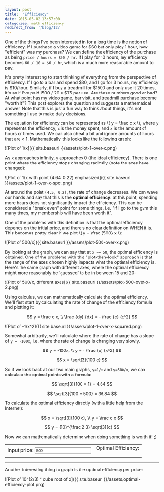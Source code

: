 ```yaml
---
layout: post
title:  "Efficiency"
date: 2015-05-02 13:57:00
categories: math efficiency
redirect_from: '/blog/12/'
---
```


<!-- Mathjax -->
<script type="text/javascript" src="http://cdn.mathjax.org/mathjax/latest/MathJax.js?config=TeX-AMS-MML_HTMLorMML">
</script>

One of the things I've been interested in for a long time is the notion of
efficiency. If I purchase a video game for $60 but only play 1 hour, how
"efficient" was my purchase? We can define the efficiency of the purchase as
being `price / hours = $60 / hr`. If I play for 10 hours, my efficiency
becomes `60 / 10 = $6 / hr`, which is a much more reasonable amount to pay.

It's pretty interesting to start thinking of everything from the perspective
of efficiency.  If I go to a bar and spend $30, and I go for 3 hours, my
efficiency is $10/hour. Similarly, if I buy a treadmill for $1500 and only use
it 20 times, it's as if I've paid 1500 / 20 = $75 per use. Are these numbers
good or bad? At what point has my video game, bar visit, and treadmill
purchase become "worth it"? This post explores the question and suggests a
mathematical answer. Note that this is just a fun way to think about things,
it's not something I use to make daily decisions.

The equation for efficiency can be represented as \\( y = \frac c x \\), where
`y` represents the efficiency, `c` is the money spent, and `x` is the amount
of hours or times used. We can also cheat a bit and ignore amounts of hours
that are < 1. Mathematically, this looks like the following graph:

![Plot of 1/x]({{ site.baseurl }}/assets/plot-1-over-x.png)

As `x` approaches infinity, `y` approaches 0 (the ideal efficiency). There is
one point where the efficiency stops changing radically (note the axes have
changed):

![Plot of 1/x with point (4.64, 0.22) emphasized]({{ site.baseurl }}/assets/plot-1-over-x-spot.png)

At around the point `(4.5, 0.2)`, the rate of change decreases. We can wave
our hands and say that this is the **optimal efficiency**: at this point,
spending more hours does not significantly impact the efficiency. This can be
considered a "break even" point for some things, i.e. "if I go to the gym this
many times, my membership will have been worth it".

One of the problems with this definition is that the optimal efficiency
depends on the initial price, and there's no clear definition on WHEN it is.
This becomes pretty clear if we plot \\( y = \frac {500} x \\):

![Plot of 500/x]({{ site.baseurl }}/assets/plot-500-over-x.png)

By looking at the graph, we can say that at `x ~= 50`, the optimal efficiency
is obtained. One of the problems with this "plot-then-look" approach is that
the range of the axes chosen highly impacts what the optimal efficiency is.
Here's the same graph with different axes, where the optimal efficiency might
more reasonably be 'guessed' to be in between 15 and 20:

![Plot of 500/x, different axes]({{ site.baseurl }}/assets/plot-500-over-x-2.png)

Using calculus, we can mathematically calculate the optimal efficiency. We'll
first start by calculating the rate of change of the efficiency formula and
plotting it:

$$
y = \frac c x, \\
\frac {dy} {dx} = - \frac {c} {x^2}
$$

![Plot of -1/x^2]({{ site.baseurl }}/assets/plot-1-over-x-squared.png)

Somewhat arbitrarily, we'll calculate where the rate of change has a slope of
`y = -100x`, i.e. where the rate of change is changing very slowly.

$$
y = -100x, \\
y = - \frac {c} {x^2}
$$


$$
x = \sqrt[3]{100 c}
$$

So if we look back at our two main graphs, `y=1/x` and `y=500/x`, we can
calculate the optimal points with a formula:

$$
\sqrt[3]{100 * 1} = 4.64
$$

$$
\sqrt[3]{100 * 500} = 36.84
$$

To calculate the optimal efficiency directly (with a little help from the
Internet):

$$
x = \sqrt[3]{100 c}, \\
y = \frac c x
$$

$$
y = {10}^{\frac 2 3} \sqrt[3]{c}
$$

Now we can mathematically determine when doing something is worth it! ;)

<table>
<tr><td>
Input price:

<input id="price" type="number" value="500" />

</td><td>
Optimal Efficiency:

<span id="efficiency-result"></span>
</td></tr>
</table>

<script>
    var input = document.getElementById('price');
    input.addEventListener("change", function () {
        document.getElementById('efficiency-result').textContent =
            Math.round(Math.pow(10, 2/3.0) * Math.pow(input.value, 1/3.0), 1);
    });
    // Initialize the efficiency-result by faking a change event
    input.dispatchEvent(new Event('change'));
</script>

---

Another interesting thing to graph is the optimal efficiency per price:

![Plot of 10^(2/3) * cube root of x]({{ site.baseurl }}/assets/optimal-efficiency-plot.png)
